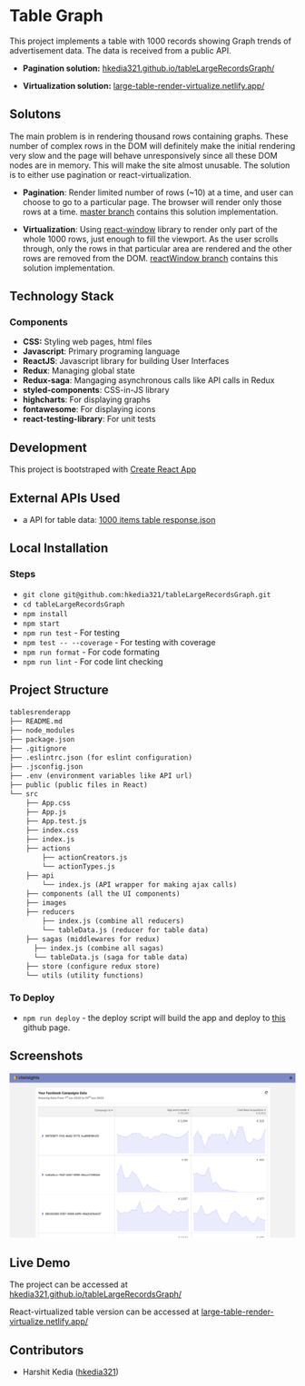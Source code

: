 # Table Graph
This project implements a table with 1000 records showing Graph trends of advertisement data. The data is received from a public API. 

* **Pagination solution:** [hkedia321.github.io/tableLargeRecordsGraph/](https://hkedia321.github.io/tableLargeRecordsGraph/)

* **Virtualization solution:** [large-table-render-virtualize.netlify.app/](https://large-table-render-virtualize.netlify.app/)

## Solutons
The main problem is in rendering thousand rows containing graphs. These number of complex rows in the DOM will definitely make 
the initial rendering very slow and the page will behave unresponsively since all these DOM nodes are in memory. This will make the site almost unusable. The solution is to either use pagination or react-virtualization.

* **Pagination**: Render limited number of rows (~10) at a time, and user can choose to go to a particular page. The browser will
render only those rows at a time. [master branch](https://github.com/hkedia321/tableLargeRecordsGraph/tree/master) contains this solution implementation.

* **Virtualization**: Using [react-window](https://github.com/bvaughn/react-window) library to render only part of the whole 1000 rows, just enough to fill the viewport. As the user scrolls through, only the rows in that particular area are rendered and the other rows are removed from the DOM. [reactWindow branch](https://github.com/hkedia321/tableLargeRecordsGraph/tree/reactWindow) contains this solution implementation.

## Technology Stack

### Components
* **CSS:** Styling web pages, html files
* **Javascript**: Primary programing language
* **ReactJS**: Javascript library for building User Interfaces
* **Redux**: Managing global state
* **Redux-saga**: Mangaging asynchronous calls like API calls in Redux
* **styled-components**: CSS-in-JS library
* **highcharts**: For displaying graphs
* **fontawesome**: For displaying icons
* **react-testing-library**: For unit tests

## Development
This project is bootstraped with [Create React App](https://github.com/facebook/create-react-app)

## External APIs Used
* a API for table data: [1000 items table response.json](https:/-users.s3.eu-central-1.amazonaws.com/frontend-assignment/1000+items+table+response.json)

## Local Installation
### Steps
* `git clone git@github.com:hkedia321/tableLargeRecordsGraph.git`
* `cd tableLargeRecordsGraph`
* `npm install`
* `npm start`
* `npm run test` - For testing
* `npm test -- --coverage` - For testing with coverage
* `npm run format` - For code formating
* `npm run lint` - For code lint checking

## Project Structure
```
tablesrenderapp
├── README.md
├── node_modules
├── package.json
├── .gitignore
├── .eslintrc.json (for eslint configuration)
├── .jsconfig.json 
├── .env (environment variables like API url)
├── public (public files in React)
└── src
    ├── App.css
    ├── App.js
    ├── App.test.js
    ├── index.css
    ├── index.js
    ├── actions
        ├── actionCreators.js
        └── actionTypes.js
    ├── api
        └── index.js (API wrapper for making ajax calls)
    ├── components (all the UI components)
    ├── images 
    ├── reducers
        ├── index.js (combine all reducers)
        └── tableData.js (reducer for table data)
    ├── sagas (middlewares for redux)
      ├── index.js (combine all sagas)
      └── tableData.js (saga for table data)
    ├── store (configure redux store)
    └── utils (utility functions)

```

### To Deploy
* `npm run deploy` - the deploy script will build the app and deploy to [this](https://hkedia321.github.io/tableLargeRecordsGraph/) github page.

## Screenshots
![SCRUM](/docs/images/screenshot1.png)

## Live Demo
The project can be accessed at [hkedia321.github.io/tableLargeRecordsGraph/](https://hkedia321.github.io/tableLargeRecordsGraph/)

React-virtualized table version can be accessed at [large-table-render-virtualize.netlify.app/](https://large-table-render-virtualize.netlify.app/)

## Contributors
* Harshit Kedia ([hkedia321](https://github.com/hkedia321))